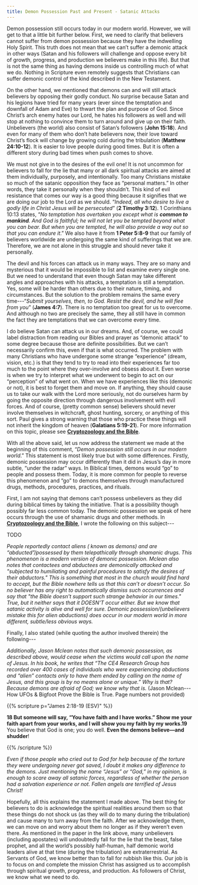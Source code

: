 ```yaml
---
title: Demon Possession Past and Present - Satanic Attacks
---
```


Demon possession still occurs today in our modern world. However, we will get to that a little bit further below. First, we need to clarify that believers cannot suffer from demon possession because they have the indwelling Holy Spirit. This truth does not mean that we can’t suffer a demonic attack in other ways (Satan and his followers will challenge and oppose every bit of growth, progress, and production we believers make in this life). But that is not the same thing as having demons inside us controlling much of what we do. Nothing in Scripture even remotely suggests that Christians can suffer demonic control of the kind described in the New Testament. 

On the other hand, we mentioned that demons can and will still attack believers by opposing their godly conduct. No surprise because Satan and his legions have tried for many years (ever since the temptation and downfall of Adam and Eve) to thwart the plan and purpose of God. Since Christ’s arch enemy hates our Lord, he hates his followers as well and will stop at nothing to convince them to turn around and give up on their faith. Unbelievers (the world) also consist of Satan’s followers (**John 15:18**). And even for many of them who don’t hate believers now, their love toward Christ’s flock will change by growing cold during the tribulation (**Matthew 24:10-12**). It is easier to love people during good times. But it is often a different story during bad times when push comes to shove.  

We must not give in to the desires of the evil one! It is not uncommon for believers to fall for the lie that many or all dark spiritual attacks are aimed at them individually, purposely, and intentionally. Too many Christians mistake so much of the satanic opposition they face as “personal matters.” In other words, they take it personally when they shouldn’t. This kind of evil resistance that comes our way is a good thing because it signifies that we are doing our job to the Lord as we should. “*Indeed, all who desire to live a godly life in Christ Jesus will be persecuted*” (**2 Timothy 3:12**). 1 Corinthians 10:13 states, “*No temptation has overtaken you except what is **common to mankind**. And God is faithful; he will not let you be tempted beyond what you can bear. But when you are tempted, he will also provide a way out so that you can endure it*.” We also have it from **1 Peter 5:8-9** that our family of believers worldwide are undergoing the same kind of sufferings that we are. Therefore, we are not alone in this struggle and should never take it personally. 

The devil and his forces can attack us in many ways. They are so many and mysterious that it would be impossible to list and examine every single one. But we need to understand that even though Satan may take different angles and approaches with his attacks, a temptation is still a temptation. Yes, some will be harder than others due to their nature, timing, and circumstances. But the solution to the problem remains the same every time---“*Submit yourselves, then, to God. Resist the devil, and he will flee from you*” (**James 4:7**). There is no temptation too great for us to overcome. And although no two are precisely the same, they all still have in common the fact they are temptations that we can overcome every time. 

I do believe Satan can attack us in our dreams. And, of course, we could label distraction from reading our Bibles and prayer as “demonic attack” to some degree because those are definite possibilities. But we can’t necessarily confirm this, even if that is what occurred. The problem with many Christians who have undergone some strange “experience” (dream, vision, etc.) is that they tend to try to read into their experiences far too much to the point where they over-involve and obsess about it. Even worse is when we try to interpret what we underwent to begin to act on our “perception” of what went on. When we have experiences like this (demonic or not), it is best to forget them and move on. If anything, they should cause us to take our walk with the Lord more seriously, not do ourselves harm by going the opposite direction through dangerous involvement with evil forces. And of course, (pretty common sense) believers should never involve themselves in witchcraft, ghost hunting, sorcery, or anything of this sort. Paul gives a strong warning that those who practice these things will not inherit the kingdom of heaven (**Galatians 5:19-21**). For more information on this topic, please see [**Cryptozoology and the Bible**](/large-topical/cryptozoology-and-the-bible/). 

With all the above said, let us now address the statement we made at the beginning of this comment, “*Demon possession still occurs in our modern world*.” This statement is most likely true but with some differences. Firstly, demonic possession may occur differently than it did in Jesus’s day in more subtle, “under the radar” ways. In Biblical times, demons would “go” to people and possess them. Today, it is more common for people to reverse this phenomenon and “go” to demons themselves through manufactured drugs, methods, procedures, practices, and rituals. 

First, I am not saying that demons can’t possess unbelievers as they did during biblical times by taking the initiative. That is a possibility though possibly far less common today. The demonic possession we speak of here occurs through the use of shamanic drugs and other methods. In [**Cryptozoology and the Bible**](/large-topical/cryptozoology-and-the-bible/), I wrote the following on this subject---

TODO

*People reportedly contact aliens ( known as demons) and are “abducted”/possessed by them telepathically through shamanic drugs. This phenomenon is a modern version of demonic possession. Mclean also notes that contactees and abductees are demonically attacked and "subjected to humiliating and painful procedures to satisfy the desires of their abductors." This is something that most in the church would find hard to accept, but the Bible nowhere tells us that this can’t or doesn’t occur. So no believer has any right to automatically dismiss such occurrences and say that "the Bible doesn't support such strange behavior in our times." True, but it neither says that it DOESN'T occur either. But we know that satanic activity is alive and well for sure. Demonic possession/(unbelievers mistake this for alien abductions) does occur in our modern world in more different, subtle/less obvious ways.* 

Finally, I also stated (while quoting the author involved therein) the following---

*Additionally, Jason Mclean notes that such demonic possession, as described above, would cease when the victims would call upon the name of Jesus. In his book, he writes that “The CE4 Research Group has recorded over 400 cases of individuals who were experiencing abductions and “alien” contacts only to have them ended by calling on the name of Jesus, and this group is by no means alone or unique.” Why is that? Because demons are afraid of God; we know why that is.* (Jason Mclean---How UFOs & Bigfoot Prove the Bible is True. Page numbers not provided)

{{% scripture p="James 2:18-19 (ESV)" %}} 

**18 But someone will say, “You have faith and I have works.” Show me your faith apart from your works, and I will show you my faith by my works.19** You believe that God is one; you do well. **Even the demons believe—and shudder**!                             

{{% /scripture %}} 

*Even if those people who cried out to God for help because of the torture they were undergoing never got saved, I doubt it makes any difference to the demons. Just mentioning the name “Jesus” or “God,” in my opinion, is enough to scare away all satanic forces, regardless of whether the person had a salvation experience or not. Fallen angels are terrified of Jesus Christ!*              

Hopefully, all this explains the statement I made above. The best thing for believers to do is acknowledge the spiritual realities around them so that these things do not shock us (as they will do to many during the tribulation) and cause many to turn away from the faith. After we acknowledge them, we can move on and worry about them no longer as if they weren’t even there. As mentioned in the paper in the link above, many unbelievers (including apostates) will undoubtedly fall for the lie that the beast, false prophet, and all the world’s possibly half-human, half demonic world leaders alive at that time (during the tribulation) are extraterrestrial. As Servants of God, we know better than to fall for rubbish like this. Our job is to focus on and complete the mission Christ has assigned us to accomplish through spiritual growth, progress, and production. As followers of Christ, we know what we need to do.        
